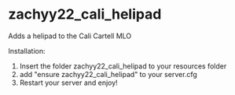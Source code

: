 # zachyy22_cali_helipad
Adds a helipad to the Cali Cartell MLO


Installation:

1. Insert the folder zachyy22_cali_helipad to your resources folder
2. add "ensure zachyy22_cali_helipad" to your server.cfg
3. Restart your server and enjoy!
